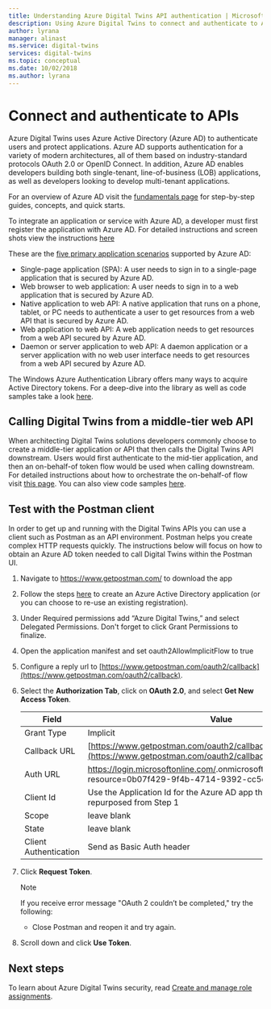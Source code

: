 ```yaml
---
title: Understanding Azure Digital Twins API authentication | Microsoft Docs
description: Using Azure Digital Twins to connect and authenticate to APIs
author: lyrana
manager: alinast
ms.service: digital-twins
services: digital-twins
ms.topic: conceptual
ms.date: 10/02/2018
ms.author: lyrana
---
```


# Connect and authenticate to APIs

Azure Digital Twins uses Azure Active Directory (Azure AD) to authenticate users and protect applications. Azure AD supports authentication for a variety of modern architectures, all of them based on industry-standard protocols OAuth 2.0 or OpenID Connect. In addition, Azure AD enables developers building both single-tenant, line-of-business (LOB) applications, as well as developers looking to develop multi-tenant applications.

For an overview of Azure AD visit the [fundamentals page](https://docs.microsoft.com/azure/active-directory/fundamentals/index) for step-by-step guides, concepts, and quick starts.

To integrate an application or service with Azure AD, a developer must first register the application with Azure AD. For detailed instructions and screen shots view the instructions [here](https://docs.microsoft.com/azure/active-directory/develop/quickstart-v1-add-azure-ad-app)

These are the [five primary application scenarios](https://docs.microsoft.com/azure/active-directory/develop/v2-app-types) supported by Azure AD:

* Single-page application (SPA): A user needs to sign in to a single-page application that is secured by Azure AD.
* Web browser to web application: A user needs to sign in to a web application that is secured by Azure AD.
* Native application to web API: A native application that runs on a phone, tablet, or PC needs to authenticate a user to get resources from a web API that is secured by Azure AD.
* Web application to web API: A web application needs to get resources from a web API secured by Azure AD.
* Daemon or server application to web API: A daemon application or a server application with no web user interface needs to get resources from a web API secured by Azure AD.

The Windows Azure Authentication Library offers many ways to acquire Active Directory tokens. For a deep-dive into the library as well as code samples take a look [here](https://github.com/AzureAD/azure-activedirectory-library-for-dotnet/wiki).

## Calling Digital Twins from a middle-tier web API

When architecting Digital Twins solutions developers commonly choose to create a middle-tier application or API that then calls the Digital Twins API downstream. Users would first authenticate to the mid-tier application, and then an on-behalf-of token flow would be used when calling downstream. For detailed instructions about how to orchestrate the on-behalf-of flow visit [this page](https://docs.microsoft.com/azure/active-directory/develop/v2-oauth2-on-behalf-of-flow). You can also view code samples [here](https://azure.microsoft.com/resources/samples/active-directory-dotnet-webapi-onbehalfof/).


## Test with the Postman client

In order to get up and running with the Digital Twins APIs you can use a client such as Postman as an API environment. Postman helps you create complex HTTP requests quickly. The instructions below will focus on how to obtain an Azure AD token needed to call Digital Twins within the Postman UI.


1. Navigate to https://www.getpostman.com/ to download the app
1. Follow the steps [here](https://docs.microsoft.com/azure/active-directory/develop/quickstart-v1-integrate-apps-with-azure-ad) to create an Azure Active Directory application (or you can choose to re-use an existing registration). 
1. Under Required permissions add “Azure Digital Twins,” and select Delegated Permissions. Don't forget to click Grant Permissions to finalize.
1. Open the application manifest and set oauth2AllowImplicitFlow to true
1. Configure a reply url to [https://www.getpostman.com/oauth2/callback](https://www.getpostman.com/oauth2/callback).
1. Select the **Authorization Tab**, click on **OAuth 2.0**, and select **Get New Access Token**.

    |**Field**  |**Value** |
    |---------|---------|
    | Grant Type | Implicit |
    | Callback URL | [https://www.getpostman.com/oauth2/callback](https://www.getpostman.com/oauth2/callback) |
    | Auth URL | https://login.microsoftonline.com/<Your Azure AD Tenant e.g. Contoso>.onmicrosoft.com/oauth2/authorize?resource=0b07f429-9f4b-4714-9392-cc5e8e80c8b0 |
    | Client Id | Use the Application Id for the Azure AD app that was created or repurposed from Step 1 |
    | Scope | leave blank |
    | State | leave blank |
    | Client Authentication | Send as Basic Auth header |

1. Click **Request Token**.

    >[!NOTE]
    >If you receive error message "OAuth 2 couldn’t be completed," try the following:
    > * Close Postman and reopen it and try again.
   
1. Scroll down and click **Use Token**.

## Next steps

To learn about Azure Digital Twins security, read [Create and manage role assignments](./security-create-manage-role-assignments.md).
